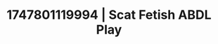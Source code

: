 ---
categories:
- Flushed cheeks
- Dirty whispers
- Artistic nudes
- Flirty smirk
- Mid-century kink
image: /assets/images/1747801119994.jpg
layout: post
seo:
  description: Featured content with artistic ABDL Play, Scat Fetish. HD images available.
  keywords: ABDL Play, Scat Fetish
  og_image: /assets/images/1747801119994.jpg
  schema_type: VisualArtwork
tags:
- ABDL Play
- '#1747801119994'
- Scat Fetish
title: 1747801119994 | Scat Fetish ABDL Play
---